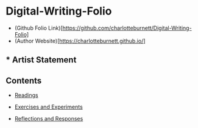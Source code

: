# Digital-Writing-Folio
- (Github Folio Link)[https://github.com/charlotteburnett/Digital-Writing-Folio]
- (Author Website)[https://charlotteburnett.github.io/]

## * Artist Statement

## Contents
- [Readings](https://github.com/Charlotte-B4/Digital-Writing-Folio/blob/main/readings.md)

- [Exercises and Experiments](https://github.com/Charlotte-B4/Digital-Writing-Folio/blob/main/exercises.md)

- [Reflections and Responses](https://github.com/Charlotte-B4/Digital-Writing-Folio/blob/main/reflections.md)